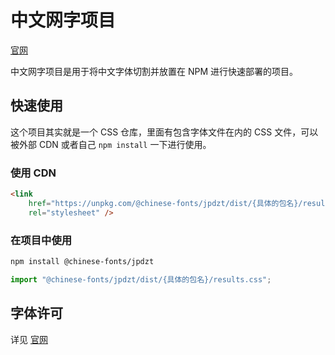 # 中文网字项目

[官网](https://chinese-font.netlify.app/fonts/jpdzt)

中文网字项目是用于将中文字体切割并放置在 NPM 进行快速部署的项目。

## 快速使用

这个项目其实就是一个 CSS 仓库，里面有包含字体文件在内的 CSS 文件，可以被外部 CDN 或者自己 `npm install` 一下进行使用。

### 使用 CDN

```html
<link
    href="https://unpkg.com/@chinese-fonts/jpdzt/dist/{具体的包名}/results.css"
    rel="stylesheet" />
```

### 在项目中使用

```sh
npm install @chinese-fonts/jpdzt
```

```ts
import "@chinese-fonts/jpdzt/dist/{具体的包名}/results.css";
```

## 字体许可

详见 [官网](https://chinese-font.netlify.app/fonts/jpdzt)
